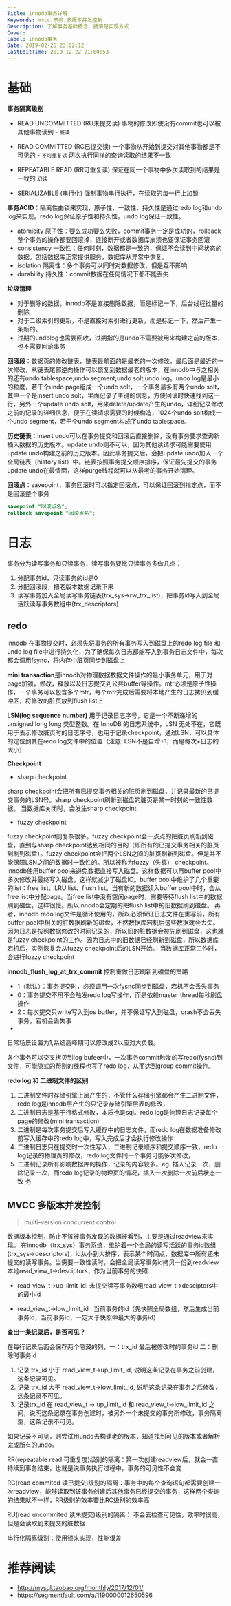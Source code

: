 ```yaml
---
Title: innodb事务详解
Keywords: mvcc,事务,多版本并发控制
Description: 了解事务基础概念，搞清楚实现方式
Cover: 
Label: innodb事务
Date: 2019-02-25 23:02:12
LastEditTime: 2019-12-22 21:00:53
---
```


# 基础

**事务隔离级别**

- READ UNCOMMITTED (RU未提交读)
  事物的修改即使没有commit也可以被其他事物读到 - `脏读`

- READ COMMITTED (RC已提交读)
  一个事物从开始到提交对其他事物都是不可见的 - `不可重复读` 两次执行同样的查询读取的结果不一致

- REPEATABLE READ (RR可重复读)
  保证在同一个事物中多次读取到的结果是一致的 `幻读`

- SERIALIZABLE (串行化)
  强制事物串行执行，在读取的每一行上加锁

**事务ACID**：隔离性由锁来实现，原子性、一致性、持久性是通过redo log和undo log来实现。redo log保证原子性和持久性，undo log保证一致性。

-   atomicity 原子性：要么成功要么失败，commit事务一定是成功的，rollback整个事务的操作都要回滚掉，连接断开或者数据库崩溃也要保证事务回滚
-   consistency 一致性：任何时刻，数据都是一致的，保证不会读到中间状态的数据。包括数据库正常提供服务，数据库从异常中恢复。
-   isolation 隔离性：多个事务可以同时对数据修改，但是互不影响
-   durability 持久性：commit数据在任何情况下都不能丢失

**垃圾清理** 

- 对于删除的数据，innodb不是直接删除数据，而是标记一下，后台线程批量的删除
- 对于二级索引的更新，不是直接对索引进行更新，而是标记一下，然后产生一条新的。
- 过期的undolog也需要回收，过期指的是undo不需要被用来构建之前的版本，也不需要回滚事务

**回滚段**：数据页的修改链表，链表最前面的是最老的一次修改，最后面是最近的一次修改，从链表尾部逆向操作可以恢复到数据最老的版本，在innodb中与之相关的还有undo tablespace,undo segment,undo solt,undo log。undo log是最小的粒度，若干个undo page组成一个undo solt，一个事务最多有两个undo solt，其中一个是insert undo solt，里面记录了主键的信息，方便回滚时快速找到这一行，另外一个update undo solt，用来delete/update产生的undo，详细记录修改之前的记录的详细信息，便于在读请求需要的时候构造，1024个undo solt构成一个undo segment，若干个undo segment构成了undo tablespace。

**历史链表**：insert undo可以在事务提交和回滚后直接删除，没有事务要求查询新插入数据的历史版本。update undo则不可以，因为其他读请求可能需要使用update undo构建之前的历史版本。因此事务提交后，会把update undo加入一个全局链表（history list）中。链表按照事务提交顺序排序，保证最先提交的事务update undo在最情面，这样purge线程就可以从最老的事务开始清理。

**回滚点**：savepoint，事务回滚时可以指定回滚点，可以保证回滚到指定点，而不是回滚整个事务

```sql
savepoint "回滚点名";
rollback savepoint "回滚点名"; 
```

# 日志

事务分为读写事务和只读事务，读写事务要比只读事务多做几点：

1.  分配事务id，只读事务的id是0
2.  分配回滚段，把老版本数据记录下来
3.  读写事务加入全局读写事务链表(trx_sys->rw_trx_list)，把事务id写入到全局活跃读写事务数组中(trx_descriptors)

## redo

innodb 在事物提交时，必须先将事务的所有事务写入到磁盘上的redo log file 和undo log file中进行持久化，为了确保每次日志都能写入到事务日志文件中，每次都会调用fsync，将内存中脏页同步到磁盘上

**mini transaction**是innodb对物理数据数据文件操作的最小事务单元，用于对page加锁，修改，释放以及日志提交到公共buffer等操作。mtr必须是原子性操作，一个事务可以包含多个mtr，每个mtr完成后需要将本地产生的日志拷贝到缓冲区，将修改的脏页放到flush list上

**LSN(log sequence number)** 用于记录日志序号，它是一个不断递增的 unsigned long long 类型整数。在 InnoDB 的日志系统中，LSN 无处不在，它既用于表示修改脏页时的日志序号，也用于记录checkpoint，通过LSN，可以具体的定位到其在redo log文件中的位置（注意: LSN不是自增+1，而是每次+日志的大小）

**Checkpoint**

-   sharp checkpoint

sharp checkpoint会把所有已提交事务相关的脏页刷到磁盘，并记录最新的已提交事务的LSN号。sharp checkpoint刷新到磁盘的脏页是某一时刻的一致性数据。
当数据库关闭时，会发生sharp checkpoint

-   fuzzy checkpoint

fuzzy checkpoint则复杂很多。fuzzy checkpoint会一点点的把脏页刷新到磁盘，直到与sharp checkpoint达到相同的目的（即所有的已提交事务相关的脏页到刷到磁盘）。fuzzy checkpoint会把两个LSN之间的脏页刷新到磁盘。但是并不能保障LSN之间的数据时一致性的。所以被称为fuzzy（失真） checkpoint。
innodb使用buffer pool来避免数据直接写入磁盘。这样数据可以再buffer pool中多次修改并最终写入磁盘，这样就减少了磁盘IO。buffer pool中维护了几个重要的list：free list、LRU list、flush list。当有新的数据读入buffer pool中时，会从free list中分配page。当free list中没有空闲page时，需要等待flush list中的数据刷到磁盘，这样很慢。所以innodb会定期的把flush list中的旧数据刷到磁盘。
再者，innodb redo log文件是循环使用的，所以必须保证日志文件在重写前，所有buffer pool中相关的脏数据刷新的磁盘，不然数据库宕机后这些数据就会丢失。因为日志是按照数据修改的时间记录的，所以旧的脏数据会被先刷到磁盘，这也就是fuzzy checkpoint的工作。因为日志中的旧数据已经刷新到磁盘，所以数据库宕机后，实例恢复会从fuzzy checkpoint后的LSN开始。
当数据库正常工作时，会进行fuzzy checkpoint

**innodb_flush_log_at_trx_commit** 控制重做日志刷新到磁盘的策略

- 1（默认）：事务提交时，必须调用一次fysnc同步到磁盘，宕机不会丢失事务
- 0：事务提交不用不会触发redo log写操作，而是依赖master thread每秒刷盘操作
- 2：每次提交只write写入到os buffer，并不保证写入到磁盘，crash不会丢失事务，宕机会丢失事
- 
日常场景设置为1,系统高峰期可以修改成2以应对大负载。

各个事务可以交叉拷贝到log bufeer中，一次事务commit触发的写redo(fysnc)到文件，可能隐式的帮别的线程也写了redo log，从而达到group commit操作。

**redo log 和 二进制文件的区别**

1. 二进制文件时存储引擎上层产生的，不管什么存储引擎都会产生二进制文件，redo log是innodb层产生的只记录存储引擎层表的修改，
2. 二进制日志是基于行格式修改，本质也是sql。redo log是物理日志记录每个page的修改(mini transaction)
3. 二进制是每次事务提交后写入缓存中的日志文件，而redo log在数据准备修改前写入缓存中的redo log中，写入完成后才会执行修改操作
4. 二进制日志只在提交时一次性写入，二进制记录顺序和提交顺序一致，redo log记录的物理页的修改，redo log文件同一个事务可能多次修改，
5. 二进制记录所有影响数据库的操作，记录的内容较多。eg. 插入记录一次，删除记录一次，而redo log记录的物理页的情况，插入一次删除一次前后状态一致
务

## MVCC 多版本并发控制

> multi-version concurrent control

数据版本控制，防止不该被事务发现的数据被看到，主要是通过readview来实现。 在innodb（trx_sys）事务系统，维护着一个全局的读写活跃的事务id数组(trx_sys->descriptors)，id从小到大排序，表示某个时间点，数据库中所有还未提交的读写事务。当需要一致性读时，会把全局读写事务id拷贝一份到readview本地read_view_t->desciptors，作为当前事务的快照.

- read_view_t->up_limit_id: 未提交读写事务数组read_view_t->desciptors中的最小id

- read_view_t->low_limit_id : 当前事务的id（先快照全局数组，然后生成当前事务id，当前事务id，一定大于快照中最大的事务id）

**查出一条记录后，是否可见？**

在每行记录后面会保存两个隐藏的列，一：trx_id 最后被修改时的事务id  二：删除时事务id

1. 记录 trx_id 小于 read_view_t->up_limit_id, 说明这条记录在事务之前创建，这条记录可见。
2. 记录 trx_id 大于 read_view_t->low_limit_id, 说明这条记录在事务之后修改，这条记录不可见。
3. 记录trx_id 在 read_view_t -> up_limit_id 和 read_view_t->low_limit_id 之间，说明这条记录在事务创建时，被另外一个未提交的事务所修改，事务隔离型，这条记录不可见。

如果记录不可见，则尝试用undo去构建老的版本，知道找到可见的版本或者解析完成所有的undo。

RR(repeatable read 可重复度)级别的隔离：第一次创建readview后，就会一直持续到事务结束，也就是说事务执行过程中，事务的可见性不会变

RC(read commited 读已提交)级别的隔离：事务中的每个查询语句都需要创建一次readview，能够读取到该事务创建后其他事务已经提交的事务，这样两个查询的结果就不一样，RR级别的效率要比RC级别的效率高

RU(read uncommited 读未提交)级别的隔离： 不会去检查可见性，效率时很高，但是会读取到未提交的脏数据

串行化隔离级别：使用锁来实现，性能很差



# 推荐阅读

-   http://mysql.taobao.org/monthly/2017/12/01/
-   https://segmentfault.com/a/1190000012650596